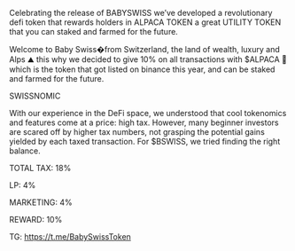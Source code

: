 Celebrating the release of BABYSWISS we’ve developed a revolutionary defi token that rewards holders in ALPACA TOKEN a great UTILITY TOKEN that you can staked and farmed for the future.



 Welcome to Baby Swiss�from Switzerland, the land of wealth, luxury and Alps ⛰ this why we decided to give 10% on all transactions with $ALPACA 🦙 which is the token that got listed on binance this year, and can be staked and farmed for the future.



SWISSNOMIC
    
With our experience in the DeFi space, we understood that cool tokenomics and features come at a price: high tax. However, many beginner investors are scared off by higher tax     numbers, not grasping the potential gains yielded by each taxed transaction. For $BSWISS, we tried finding the right balance.
 
 TOTAL TAX: 18%
 
 LP: 4%
 
 MARKETING: 4%
 
 REWARD: 10%
 
 
 
 
 
 
 TG: https://t.me/BabySwissToken
